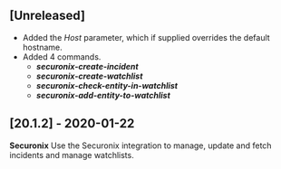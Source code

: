 ## [Unreleased]
  - Added the *Host* parameter, which if supplied overrides the default hostname.
  - Added 4 commands.
    - ***securonix-create-incident***
    - ***securonix-create-watchlist***
    - ***securonix-check-entity-in-watchlist***
    - ***securonix-add-entity-to-watchlist***

## [20.1.2] - 2020-01-22
**Securonix**
Use the Securonix integration to manage, update and fetch incidents and manage watchlists.
